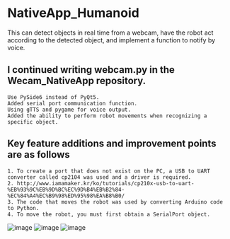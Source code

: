 # NativeApp_Humanoid
This can detect objects in real time from a webcam, have the robot act according to the detected object, and implement a function to notify by voice.

## I continued writing webcam.py in the Wecam_NativeApp repository.
    Use PySide6 instead of PyQt5.
    Added serial port communication function.
    Using gTTS and pygame for voice output.
    Added the ability to perform robot movements when recognizing a specific object.

## Key feature additions and improvement points are as follows
    1. To create a port that does not exist on the PC, a USB to UART converter called cp2104 was used and a driver is required. 
    2. http://www.iamamaker.kr/ko/tutorials/cp210x-usb-to-uart-%EB%93%9C%EB%9D%BC%EC%9D%B4%EB%B2%84-%EC%84%A4%EC%B9%98%ED%95%98%EA%B8%B0/
    3. The code that moves the robot was used by converting Arduino code to Python.
    4. To move the robot, you must first obtain a SerialPort object.
    
![image](https://github.com/BinnieJoe/NativeApp_Humanoid/assets/167211454/143f13b5-5fc8-425a-ab88-c2cea280b4be)
![image](https://github.com/BinnieJoe/NativeApp_Humanoid/assets/167211454/46c75db4-b65e-4b07-82ca-ed6544b74640)
![image](https://github.com/BinnieJoe/NativeApp_Humanoid/assets/167211454/1c852012-548c-4da7-a363-47caac10918e)
